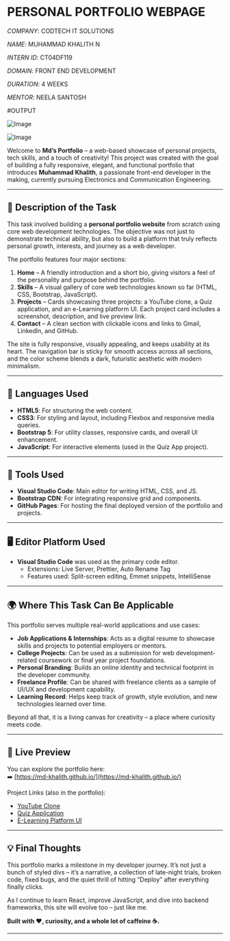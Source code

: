 # PERSONAL PORTFOLIO WEBPAGE

*COMPANY*: CODTECH IT SOLUTIONS

*NAME*: MUHAMMAD KHALITH N

*INTERN ID*: CT04DF119

*DOMAIN*: FRONT END DEVELOPMENT

*DURATION*: 4 WEEKS

*MENTOR*: NEELA SANTOSH

#OUTPUT

![Image](https://github.com/user-attachments/assets/32850244-9917-4a79-b517-6b7375572342)

![Image](https://github.com/user-attachments/assets/9864c4c3-c548-4618-a2f8-5d0abfa4b7ab)

Welcome to **Md’s Portfolio** – a web-based showcase of personal projects, tech skills, and a touch of creativity! This project was created with the goal of building a fully responsive, elegant, and functional portfolio that introduces **Muhammad Khalith**, a passionate front-end developer in the making, currently pursuing Electronics and Communication Engineering.

---

## 📌 Description of the Task

This task involved building a **personal portfolio website** from scratch using core web development technologies. The objective was not just to demonstrate technical ability, but also to build a platform that truly reflects personal growth, interests, and journey as a web developer. 

The portfolio features four major sections:
1. **Home** – A friendly introduction and a short bio, giving visitors a feel of the personality and purpose behind the portfolio.
2. **Skills** – A visual gallery of core web technologies known so far (HTML, CSS, Bootstrap, JavaScript).
3. **Projects** – Cards showcasing three projects: a YouTube clone, a Quiz application, and an e-Learning platform UI. Each project card includes a screenshot, description, and live preview link.
4. **Contact** – A clean section with clickable icons and links to Gmail, LinkedIn, and GitHub.

The site is fully responsive, visually appealing, and keeps usability at its heart. The navigation bar is sticky for smooth access across all sections, and the color scheme blends a dark, futuristic aesthetic with modern minimalism.

---

## 💬 Languages Used

- **HTML5**: For structuring the web content.
- **CSS3**: For styling and layout, including Flexbox and responsive media queries.
- **Bootstrap 5**: For utility classes, responsive cards, and overall UI enhancement.
- **JavaScript**: For interactive elements (used in the Quiz App project).

---

## 🔧 Tools Used

- **Visual Studio Code**: Main editor for writing HTML, CSS, and JS.
- **Bootstrap CDN**: For integrating responsive grid and components.
- **GitHub Pages**: For hosting the final deployed version of the portfolio and projects.

---

## 🖥️ Editor Platform Used

- **Visual Studio Code** was used as the primary code editor.
  - Extensions: Live Server, Prettier, Auto Rename Tag
  - Features used: Split-screen editing, Emmet snippets, IntelliSense

---

## 🌍 Where This Task Can Be Applicable

This portfolio serves multiple real-world applications and use cases:

- **Job Applications & Internships**: Acts as a digital resume to showcase skills and projects to potential employers or mentors.
- **College Projects**: Can be used as a submission for web development-related coursework or final year project foundations.
- **Personal Branding**: Builds an online identity and technical footprint in the developer community.
- **Freelance Profile**: Can be shared with freelance clients as a sample of UI/UX and development capability.
- **Learning Record**: Helps keep track of growth, style evolution, and new technologies learned over time.

Beyond all that, it is a living canvas for creativity – a place where curiosity meets code.

---

## 🔗 Live Preview

You can explore the portfolio here:  
➡️ [https://md-khalith.github.io/](https://md-khalith.github.io/)

Project Links (also in the portfolio):
- [YouTube Clone](https://md-khalith.github.io/ytclone-web/)
- [Quiz Application](https://md-khalith.github.io/Quiz-application/)
- [E-Learning Platform UI](https://md-khalith.github.io/eLearn/)

---

## 💡 Final Thoughts

This portfolio marks a milestone in my developer journey. It’s not just a bunch of styled divs – it’s a narrative, a collection of late-night trials, broken code, fixed bugs, and the quiet thrill of hitting “Deploy” after everything finally clicks.

As I continue to learn React, improve JavaScript, and dive into backend frameworks, this site will evolve too – just like me.

**Built with ❤️, curiosity, and a whole lot of caffeine ☕.**

---

